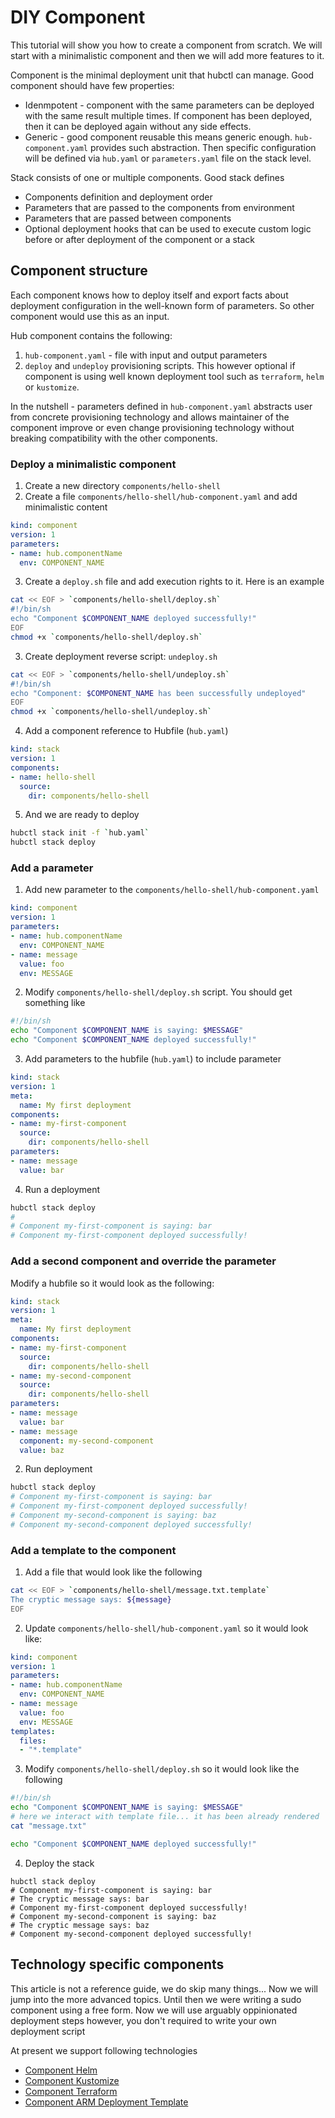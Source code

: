# DIY Component

This tutorial will show you how to create a component from scratch. We will start with a minimalistic component and then we will add more features to it.

Component is the minimal deployment unit that hubctl can manage. Good component should have few properties:

* Idenmpotent - component with the same parameters can be deployed with the same result multiple times. If component has been deployed, then it can be deployed again without any side effects.
* Generic - good component reusable this means generic enough. `hub-component.yaml` provides such abstraction. Then specific configuration will be defined via `hub.yaml` or `parameters.yaml` file on the stack level.

Stack consists of one or multiple components. Good stack defines

* Components definition and deployment order
* Parameters that are passed to the components from environment
* Parameters that are passed between components
* Optional deployment hooks that can be used to execute custom logic before or after deployment of the component or a stack

## Component structure

Each component knows how to deploy itself and export facts about deployment configuration in the well-known form of parameters. So other component would use this as an input.

Hub component contains the following:

1. `hub-component.yaml` - file with input and output parameters
2. `deploy` and `undeploy` provisioning scripts. This however optional if component is using well known deployment tool such as `terraform`, `helm` or `kustomize`.

In the nutshell - parameters defined in `hub-component.yaml` abstracts user from concrete provisioning technology and allows maintainer of the component improve or even change provisioning technology without breaking compatibility with the other components.

### Deploy a minimalistic component

1. Create a new directory `components/hello-shell`
2. Create a file `components/hello-shell/hub-component.yaml` and add minimalistic content

```yaml
kind: component
version: 1
parameters:
- name: hub.componentName
  env: COMPONENT_NAME
```

3. Create a `deploy.sh` file and add execution rights to it. Here is an example

```bash
cat << EOF > `components/hello-shell/deploy.sh`
#!/bin/sh
echo "Component $COMPONENT_NAME deployed successfully!"
EOF
chmod +x `components/hello-shell/deploy.sh`
```

3. Create deployment reverse script: `undeploy.sh`

```bash
cat << EOF > `components/hello-shell/undeploy.sh`
#!/bin/sh
echo "Component: $COMPONENT_NAME has been successfully undeployed"
EOF
chmod +x `components/hello-shell/undeploy.sh`
```

4. Add a component reference to Hubfile (`hub.yaml`)

```yaml
kind: stack
version: 1
components:
- name: hello-shell
  source:
    dir: components/hello-shell
```

5. And we are ready to deploy

```bash
hubctl stack init -f `hub.yaml`
hubctl stack deploy
```

### Add a parameter

1. Add new parameter to the `components/hello-shell/hub-component.yaml`

```yaml
kind: component
version: 1
parameters:
- name: hub.componentName
  env: COMPONENT_NAME
- name: message
  value: foo
  env: MESSAGE
```

2. Modify `components/hello-shell/deploy.sh` script. You should get something like

```bash
#!/bin/sh
echo "Component $COMPONENT_NAME is saying: $MESSAGE"
echo "Component $COMPONENT_NAME deployed successfully!"
```

3. Add parameters to the hubfile (`hub.yaml`) to include parameter

```yaml
kind: stack
version: 1
meta:
  name: My first deployment
components:
- name: my-first-component
  source:
    dir: components/hello-shell
parameters:
- name: message
  value: bar
```

4. Run a deployment

```bash
hubctl stack deploy
#
# Component my-first-component is saying: bar
# Component my-first-component deployed successfully!
```

### Add a second component and override the parameter

Modify a hubfile so it would look as the following:

```yaml
kind: stack
version: 1
meta:
  name: My first deployment
components:
- name: my-first-component
  source:
    dir: components/hello-shell
- name: my-second-component
  source:
    dir: components/hello-shell
parameters:
- name: message
  value: bar
- name: message
  component: my-second-component
  value: baz
```

2. Run deployment

```bash
hubctl stack deploy
# Component my-first-component is saying: bar
# Component my-first-component deployed successfully!
# Component my-second-component is saying: baz
# Component my-second-component deployed successfully!
```

### Add a template to the component

1. Add a file that would look like the following

```bash
cat << EOF > `components/hello-shell/message.txt.template`
The cryptic message says: ${message}
EOF
```

2. Update `components/hello-shell/hub-component.yaml` so it would look like:

```yaml
kind: component
version: 1
parameters:
- name: hub.componentName
  env: COMPONENT_NAME
- name: message
  value: foo
  env: MESSAGE
templates:
  files:
  - "*.template"
```

3. Modify `components/hello-shell/deploy.sh` so it would look like the following
```bash
#!/bin/sh
echo "Component $COMPONENT_NAME is saying: $MESSAGE"
# here we interact with template file... it has been already rendered
cat "message.txt"

echo "Component $COMPONENT_NAME deployed successfully!"
```

4. Deploy the stack

```
hubctl stack deploy
# Component my-first-component is saying: bar
# The cryptic message says: bar
# Component my-first-component deployed successfully!
# Component my-second-component is saying: baz
# The cryptic message says: baz
# Component my-second-component deployed successfully!
```

## Technology specific components

This article is not a reference guide, we do skip many things... Now we will jump into the more advanced topics. Until then we were writing a sudo component using a free form. Now we will use arguably oppinionated deployment steps however, you don't required to write your own deployment script

At present we support following technologies

* [Component Helm](hub-component-helm.md)
* [Component Kustomize](hub-component-kustomize.md)
* [Component Terraform](hub-component-terraform.md)
* [Component ARM Deployment Template](hub-component-arm.md)
